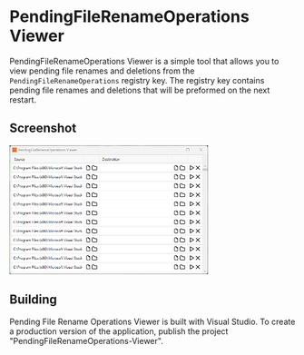 # PendingFileRenameOperations Viewer

PendingFileRenameOperations Viewer is a simple tool that allows you to view pending file renames and deletions from the `PendingFileRenameOperations` registry key. The registry key contains pending file renames and deletions that will be preformed on the next restart.

## Screenshot

[<img src="media/screenshot.png" alt="Screenshot of PendingFileRenameOperations Viewer showing a data grid with a source column, a destination column, and buttons to open a file or folder for each. Each row also has a delete and run button. There is a blank row present at the bottom to add a new entry to the grid." width="350">](media/screenshot.png)

## Building

Pending File Rename Operations Viewer is built with Visual Studio.
To create a production version of the application, publish the project "PendingFileRenameOperations-Viewer".

